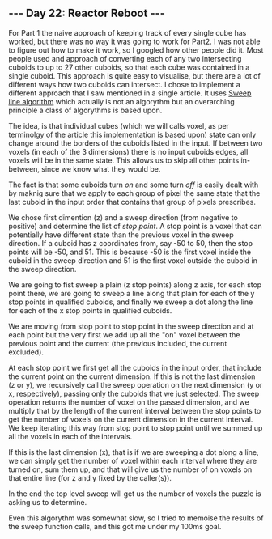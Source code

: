 ## --- Day 22: Reactor Reboot ---

For Part 1 the naive approach of keeping track of every single cube has worked, but there was no way it
was going to work for Part2. I was not able to figure out how to make it work, so I googled how other people
did it. Most people used and approach of converting each of any two intersecting cuboids to up to 27 other
cuboids, so that each cube was contained in a single cuboid. This approach is quite easy to visualise, but
there are a lot of different ways how two cuboids can intersect. I chose to implement a different approach
that I saw mentioned in a single article. It uses [Sweep line algorithm](https://en.wikipedia.org/wiki/Sweep_line_algorithm)
which actually is not an algorythm but an overarching principle a class of algorythms is based upon.

The idea, is that individual cubes (which we will calls voxel, as per terminolgy of the article this
implementation is based upon) state can only change around the borders of the cuboids listed in the input.
If between two voxels (in each of the 3 dimensions) there is no input cuboids edges, all voxels will be in
the same state. This allows us to skip all other points in-between, since we know what they would be.

The fact is that some cuboids turn *on* and some turn *off* is easily dealt with by maknig sure that we
apply to each group of pixel the same state that the last cuboid in the input order that contains that
group of pixels prescribes.

We chose first dimention (z) and a sweep direction (from negative to positive) and determine the list of *stop
point*. A stop point is a voxel that can potentially have different state than the previous voxel in the sweep
direction. If a cuboid has z coordinates from, say -50 to 50, then the stop points will be -50, and 51. This
is because -50 is the first voxel inside the cuboid in the sweep direction and 51 is the first voxel outside
the cuboid in the sweep direction.

We are going to fist sweep a plain (z stop points) along z axis, for each stop point there, we are going to
sweep a line along that plain for each of the y stop points in qualified cuboids, and finally we sweep a dot
along the line for each of the x stop points in qualified cuboids.

We are moving from stop point to stop point in the sweep direction and at each point but the very first we add
up all the "on" voxel between the previous point and the current (the previous included, the current excluded).

At each stop point we first get all the cuboids in the input order, that include the current point on the current
dimension. If this is not the last dimension (z or y), we recursively call the sweep operation on the next 
dimension (y or x, respectively), passing only the cuboids that we just selected. The sweep operation returns
the number of voxel on the passed dimension, and we multiply that by the length of the current interval between
the stop points to get the number of voxels on the current dimension in the current interval. We keep iterating
this way from stop point to stop point until we summed up all the voxels in each of the intervals.

If this is the last dimension (x), that is if we are sweeping a dot along a line, we can simply get the number of
voxel within each interval where they are turned on, sum them up, and that will give us the number of on voxels
on that entire line (for z and y fixed by the caller(s)).

In the end the top level sweep will get us the number of voxels the puzzle is asking us to determine.

Even this algorythm was somewhat slow, so I tried to memoise the results of the sweep function calls, and this
got me under my 100ms goal.
